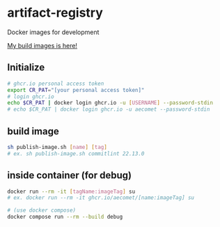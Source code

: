 # artifact-registry

Docker images for development

[My build images is here!](https://github.com/aecomet?tab=packages)

## Initialize

```sh
# ghcr.io personal access token
export CR_PAT="[your personal access token]"
# login ghcr.io
echo $CR_PAT | docker login ghcr.io -u [USERNAME] --password-stdin
# echo $CR_PAT | docker login ghcr.io -u aecomet --password-stdin
```

## build image

```sh
sh publish-image.sh [name] [tag]
# ex. sh publish-image.sh commitlint 22.13.0
```

## inside container (for debug)

```sh
docker run --rm -it [tagName:imageTag] su
# ex. docker run --rm -it ghcr.io/aecomet/[name:imageTag] su

# (use docker compose)
docker compose run --rm --build debug
```
